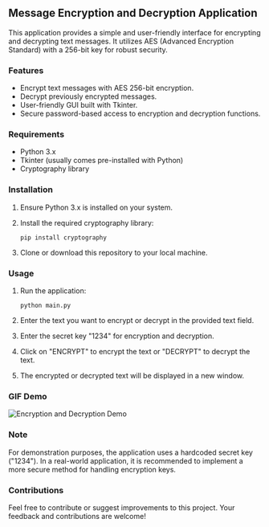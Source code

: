 ## Message Encryption and Decryption Application

This application provides a simple and user-friendly interface for encrypting and decrypting text messages. It utilizes AES (Advanced Encryption Standard) with a 256-bit key for robust security.

### Features
- Encrypt text messages with AES 256-bit encryption.
- Decrypt previously encrypted messages.
- User-friendly GUI built with Tkinter.
- Secure password-based access to encryption and decryption functions.

### Requirements
- Python 3.x
- Tkinter (usually comes pre-installed with Python)
- Cryptography library

### Installation

1. Ensure Python 3.x is installed on your system.
2. Install the required cryptography library:

   ```
   pip install cryptography
   ```

3. Clone or download this repository to your local machine.

### Usage

1. Run the application:

   ```
   python main.py
   ```

2. Enter the text you want to encrypt or decrypt in the provided text field.
3. Enter the secret key "1234" for encryption and decryption.
4. Click on "ENCRYPT" to encrypt the text or "DECRYPT" to decrypt the text.
5. The encrypted or decrypted text will be displayed in a new window.

### GIF Demo

![Encryption and Decryption Demo](https://media.giphy.com/media/v1.Y2lkPTc5MGI3NjExazBjdW8wOTY0NXAxb2ZmcnB5dWFtMG94NmJoYnZlZzRzeHNtY3V4NyZlcD12MV9pbnRlcm5hbF9naWZfYnlfaWQmY3Q9Zw/eSsHEv0vzMb21GlcuQ/giphy.gif)

### Note
For demonstration purposes, the application uses a hardcoded secret key ("1234"). In a real-world application, it is recommended to implement a more secure method for handling encryption keys.

### Contributions

Feel free to contribute or suggest improvements to this project. Your feedback and contributions are welcome!
